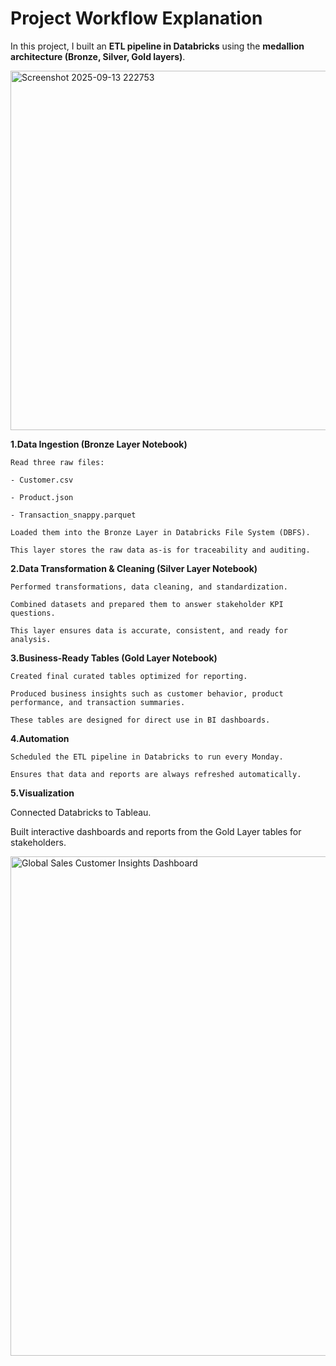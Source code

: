 # Project Workflow Explanation
In this project, I built an **ETL pipeline in Databricks** using the **medallion architecture (Bronze, Silver, Gold layers)**.

<img width="10000" height="575" alt="Screenshot 2025-09-13 222753" src="https://github.com/user-attachments/assets/914757a9-4211-411e-a24c-118c35bb5c2f" />

**1.Data Ingestion (Bronze Layer Notebook)**

    Read three raw files:

    - Customer.csv

    - Product.json

    - Transaction_snappy.parquet

    Loaded them into the Bronze Layer in Databricks File System (DBFS).

    This layer stores the raw data as-is for traceability and auditing.

**2.Data Transformation & Cleaning (Silver Layer Notebook)**

    Performed transformations, data cleaning, and standardization.

    Combined datasets and prepared them to answer stakeholder KPI questions.

    This layer ensures data is accurate, consistent, and ready for analysis.

**3.Business-Ready Tables (Gold Layer Notebook)**

    Created final curated tables optimized for reporting.

    Produced business insights such as customer behavior, product performance, and transaction summaries.

    These tables are designed for direct use in BI dashboards.

**4.Automation**

    Scheduled the ETL pipeline in Databricks to run every Monday.

    Ensures that data and reports are always refreshed automatically.

**5.Visualization**

   Connected Databricks to Tableau.

   Built interactive dashboards and reports from the Gold Layer tables for stakeholders.

   <img width="999" height="799" alt="Global Sales   Customer Insights Dashboard" src="https://github.com/user-attachments/assets/0d0bd1a5-c501-45ea-b557-cd3feeee153a" />

